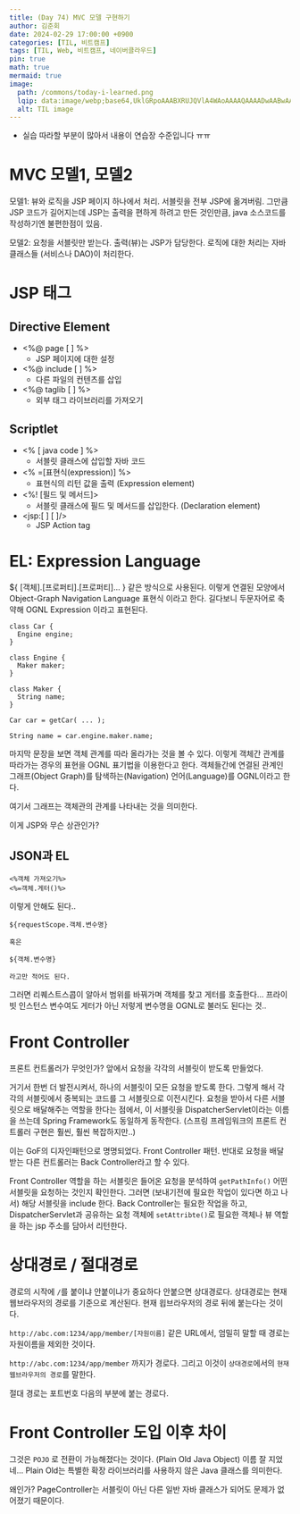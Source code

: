 ```yaml
---
title: (Day	74) MVC 모델 구현하기
author: 김준회
date: 2024-02-29 17:00:00 +0900
categories: [TIL, 비트캠프]
tags: [TIL, Web, 비트캠프, 네이버클라우드]
pin: true
math: true
mermaid: true
image:
  path: /commons/today-i-learned.png
  lqip: data:image/webp;base64,UklGRpoAAABXRUJQVlA4WAoAAAAQAAAADwAABwAAQUxQSDIAAAARL0AmbZurmr57yyIiqE8oiG0bejIYEQTgqiDA9vqnsUSI6H+oAERp2HZ65qP/VIAWAFZQOCBCAAAA8AEAnQEqEAAIAAVAfCWkAALp8sF8rgRgAP7o9FDvMCkMde9PK7euH5M1m6VWoDXf2FkP3BqV0ZYbO6NA/VFIAAAA
  alt: TIL image
---
```

* 실습 따라할 부분이 많아서 내용이 연습장 수준입니다 ㅠㅠ 

# MVC 모델1, 모델2
모델1: 뷰와 로직을 JSP 페이지 하나에서 처리. 서블릿을 전부 JSP에 옮겨버림. 그만큼 JSP 코드가 길어지는데 JSP는 출력을 편하게 하려고 만든 것인만큼, java 소스코드를 작성하기엔 불편한점이 있음.

모델2: 요청을 서블릿만 받는다. 출력(뷰)는 JSP가 담당한다. 로직에 대한 처리는 자바 클래스들 (서비스나 DAO)이 처리한다.

# JSP 태그
## Directive Element
* <%@ page [ ] %>
  * JSP 페이지에 대한 설정
* <%@ include [ ] %> 
  * 다른 파일의 컨텐츠를 삽입
* <%@ taglib [ ] %>
  * 외부 태그 라이브러리를 가져오기
## Scriptlet
* <% [ java code ] %>
  * 서블릿 클래스에 삽입할 자바 코드 
* <% =[표현식(expression)] %>
  * 표현식의 리턴 값을 출력 (Expression element)
* <%! [필드 및 메서드]>
  * 서블릿 클래스에 필드 및 메서드를 삽입한다. (Declaration element)
* <jsp:[ ] [ ]/>
  * JSP Action tag

# EL: Expression Language
${ [객체].[프로퍼티].[프로퍼티]... } 같은 방식으로 사용된다. 이렇게 연결된 모양에서 Object-Graph Navigation Language 표현식 이라고 한다. 길다보니 두문자어로 축약해 OGNL Expression 이라고 표현된다. 

```
class Car {
  Engine engine;
}

class Engine {
  Maker maker;
}

class Maker {
  String name;
}

Car car = getCar( ... );

String name = car.engine.maker.name;
```

마지막 문장을 보면 객체 관계를 따라 올라가는 것을 볼 수 있다. 이렇게 객체간 관계를 따라가는 경우의 표현을 OGNL 표기법을 이용한다고 한다. 객체들간에 연결된 관계인 그래프(Object Graph)를 탐색하는(Navigation) 언어(Language)를 OGNL이라고 한다.

여기서 그래프는 객체관의 관계를 나타내는 것을 의미한다.

이게 JSP와 무슨 상관인가?
## JSON과 EL
```
<%객체 가져오기%>
<%=객체.게터()%> 
```
이렇게 안해도 된다..

```
${requestScope.객체.변수명}

혹은

${객체.변수명}

라고만 적어도 된다.
```
그러면 리퀘스트스콥이 알아서 범위를 바꿔가며 객체를 찾고 게터를 호출한다... 프라이빗 인스턴스 변수여도 게터가 아닌 저렇게 변수명을 OGNL로 불러도 된다는 것..

# Front Controller
프론트 컨트롤러가 무엇인가? 앞에서 요청을 각각의 서블릿이 받도록 만들었다.

거기서 한번 더 발전시켜서, 하나의 서블릿이 모든 요청을 받도록 한다. 그렇게 해서 각각의 서블릿에서 중복되는 코드를 그 서블릿으로 이전시킨다. 요청을 받아서 다른 서블릿으로 배달해주는 역할을 한다는 점에서, 이 서블릿을 DispatcherServlet이라는 이름을 쓰는데 Spring Framework도 동일하게 동작한다. (스프링 프레임워크의 프론트 컨트롤러 구현은 훨씬, 훨씬 복잡하지만..)

이는 GoF의 디자인패턴으로 명명되었다. Front Controller 패턴. 반대로 요청을 배달받는 다른 컨트롤러는 Back Controller라고 할 수 있다.

Front Controller 역할을 하는 서블릿은 들어온 요청을 분석하여 `getPathInfo()` 어떤 서블릿을 요청하는 것인지 확인한다. 그러면 (보내기전에 필요한 작업이 있다면 하고 나서) 해당 서블릿을 include 한다. Back Controller는 필요한 작업을 하고, DispatcherServlet과 공유하는 요청 객체에 `setAttribte()`로 필요한 객체나 뷰 역할을 하는 jsp 주소를 담아서 리턴한다.

# 상대경로 / 절대경로
경로의 시작에 `/`를 붙이냐 안붙이냐가 중요하다
안붙으면 상대경로다. 상대경로는 현재 웹브라우저의 경로를 기준으로 계산된다. 현재 읩브라우저의 경로 뒤에 붙는다는 것이다.

`http://abc.com:1234/app/member/[자원이름]` 같은 URL에서, 엄밀히 말할 때 경로는 자원이름을 제외한 것이다.

`http://abc.com:1234/app/member` 까지가 경로다. 그리고 이것이 `상대경로`에서의 `현재 웹브라우저의 경로`를 말한다.

절대 경로는 포트번호 다음의 부분에 붙는 경로다.

# Front Controller 도입 이후 차이
그것은 `POJO` 로 전환이 가능해졌다는 것이다. (Plain Old Java Object) 이름 잘 지었네... Plain Old는 특별한 확장 라이브러리를 사용하지 않은 Java 클래스를 의미한다.

왜인가? PageController는 서블릿이 아닌 다른 일반 자바 클래스가 되어도 문제가 없어졌기 때문이다.

